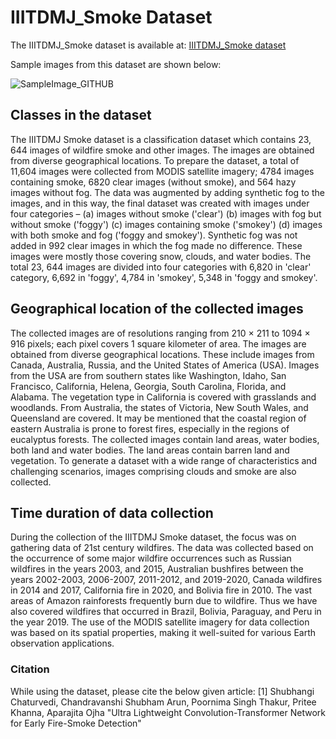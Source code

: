 # IIITDMJ_Smoke Dataset

The IIITDMJ_Smoke dataset is available at: [IIITDMJ_Smoke dataset](https://drive.google.com/drive/folders/1FgczfnAUZSY0TVJAEGCHOsK6RRB11OXv)

Sample images from this dataset are shown below:

![SampleImage_GITHUB](https://github.com/user-attachments/assets/44d4eddb-0c1c-40c3-954d-99deec7448e9)

## Classes in the dataset
The IIITDMJ Smoke dataset is a classification dataset which contains 23, 644 images of wildfire smoke and other images. The images are obtained from diverse geographical locations. To prepare the dataset, a total of 11,604 images were collected from MODIS satellite imagery; 4784 images containing smoke, 6820 clear images (without smoke), and 564 hazy images without fog. The data was augmented by adding synthetic fog to the images, and in this way, the final dataset was created with images under four categories – (a) images without smoke ('clear') (b) images with fog but without smoke ('foggy') (c) images containing smoke ('smokey') (d) images with both smoke and fog ('foggy and smokey'). Synthetic fog was not added in 992 clear images in which the fog made no difference. These images were mostly those covering snow, clouds, and water bodies. The total 23, 644 images are divided into four categories with 6,820 in 'clear' category, 6,692 in 'foggy', 4,784 in 'smokey', 5,348 in 'foggy and smokey'.

## Geographical location of the collected images
The collected images are of resolutions ranging from 210 × 211 to 1094 × 916 pixels; each pixel covers 1 square kilometer of area. The images are obtained from diverse geographical locations. These include images from Canada, Australia, Russia, and the United States of America (USA). Images from the USA are from southern states like Washington, Idaho, San Francisco, California, Helena, Georgia, South Carolina, Florida, and Alabama. The vegetation type in California is covered with grasslands and woodlands. From Australia, the states of Victoria, New South Wales, and Queensland are covered. It may be mentioned that the coastal region of eastern Australia is prone to forest fires, especially in the regions of eucalyptus forests. The collected images contain land areas, water bodies, both land and water bodies. The land areas contain barren land and vegetation. To generate a dataset with a wide range of characteristics and challenging scenarios, images comprising clouds and smoke are also collected.

## Time duration of data collection
During the collection of the IIITDMJ Smoke dataset, the focus was on gathering data of 21st century wildfires. The data was collected based on the occurrence of some major wildfire occurrences such as Russian wildfires in the years 2003, and 2015, Australian bushfires between the years 2002-2003, 2006-2007, 2011-2012, and 2019-2020, Canada wildfires in 2014 and 2017, California fire in 2020, and Bolivia fire in 2010. The vast areas of Amazon rainforests frequently burn due to wildfire. Thus we have also covered wildfires that occurred in Brazil, Bolivia, Paraguay, and Peru in the year 2019. The use of the MODIS satellite imagery for data collection was based on its spatial properties, making it well-suited for various Earth observation applications.

### Citation
While using the dataset, please cite the below given article:
[1] Shubhangi Chaturvedi, Chandravanshi Shubham Arun, Poornima Singh Thakur, Pritee Khanna, Aparajita Ojha "Ultra Lightweight Convolution-Transformer Network for Early Fire-Smoke Detection"
